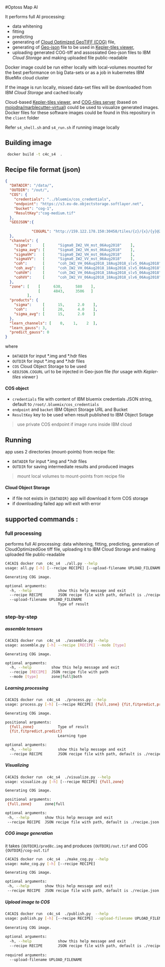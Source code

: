 #Optoss Map AI

It performs full AI processing: 
- data whitening
- fitting
- predicting
- generating of  [Cloud Optimized GeoTIFF (COG)](https://www.cogeo.org/)  file,
- generating of [Geo-json](http://geojson.org/) file to be used in [Kepler-tiles viewer](https://github.com/Opt-OSS/AI-GEO/tree/master/client/kepler-tiles),
- uploading generated COG-tiff and assossiated Geo-json files 
    to IBM _Cloud Storage_ and making uploaded file public-readable 

Docker image could be run either locally with local-volumes mounted for the best performance on big Data-sets 
or as a job in kubernetes IBM BlueMix cloud cluster

If the image is run locally, missed data-set files will be downloaded from IBM _Cloud Storage_ 
and cached locally

Cloud-based [Kepler-tiles viewer](https://github.com/Opt-OSS/AI-GEO/tree/master/client/kepler-tiles),
 and [COG-tiles server](https://hub.docker.com/r/vladzaitsev/tilesrdntio_tiles/) (based on [mojodna/marblecutter-virtual](https://github.com/mojodna/marblecutter-virtual)) 
 could be used to visualize generated images.   
Docker files for these software images could be found in this repository in the `client` folder

Refer `s4_shell.sh` and `s4_run.sh` if running image locally

## Building image

```bash
 docker build -t c4c_s4  .
```

## Recipe file format (json)
```json
{
  "DATADIR": "/data/",
  "OUTDIR": "/out/",
  "COS": {
    "credentials": "../bluemix/cos_credentials",
    "endpoint": "https://s3.eu-de.objectstorage.softlayer.net",
    "bucket": "cog-1",
    "ResultKey":"cog-medium.tif"
  },
  "GEOJSON":{
  
            "COGURL": "http://159.122.178.150:30458/tiles/{z}/{x}/{y}@2x?url=https://s3.eu-de.objectstorage.softlayer.net/cog-1/cog-small.tif"
  },
  "channels": {
    "sigma":     [      "Sigma0_IW2_VH_mst_06Aug2018"    ],
    "sigma_avg": [      "Sigma0_IW2_VH_mst_06Aug2018"    ],
    "sigmaVH":   [      "Sigma0_IW2_VH_mst_06Aug2018"    ],
    "sigmaVV":   [      "Sigma0_IW2_VV_mst_06Aug2018"    ],
    "coh":       [      "coh_IW2_VH_06Aug2018_18Aug2018_slv5_06Aug2018"    ],
    "coh_avg":   [      "coh_IW2_VH_06Aug2018_18Aug2018_slv5_06Aug2018"    ],
    "cohVH":     [      "coh_IW2_VH_06Aug2018_18Aug2018_slv5_06Aug2018"    ],
    "cohVV":     [      "coh_IW2_VV_06Aug2018_18Aug2018_slv6_06Aug2018"    ]
  },
  "zone": [    [      630,      580    ],
               [      4843,     3506   ]
          ],
  "products": {
    "sigma":     [      15,      2.0    ],
    "coh":       [      20,      4.0    ],
    "sigma_avg": [      15,      2.0    ]
  },
  "learn_channels": [    0,    1,    2  ],
  "learn_gauss": 3,
  "predict_gauss": 0
}
```
where 
- `DATADIR` for input *.img and *.hdr files
- `OUTDIR` for input *.img and *.hdr files
- `COS` Cloud Object Storage to be used 
- `GEOJSON.COGURL` url to be injected in Geo-json file (for usage with _Kepler-tiles viewer_ ) 
#### COS object
- `credentials` file with content of IBM bluemix credentials JSON string, default to  `/root/.bluemix/cos_credentials`
- `endpoint` and `backet` IBM Object Storage URL and Bucket 
- `ResultKey` key to be used when result published to IBM Object Sotage
 
> use private COS endpoint if image runs inside IBM cloud

## Running

app uses 2 directories (mount-points) from recipe file:
- `DATADIR` for input *.img and *.hdr files
- `OUTDIR`  for saving intermediate results and produced images
> mount local volumes to mount-points from recipe file

#### Cloud Object Storage
- if file not exists in `{DATADIR}` app will download it form COS storage
- if downloading failed app will exit with error
 

## supported commands :
### full processing
performs full AI processing: data whitening, fitting, predicting, generation of CloudOptimizedGoe tiff file,
uploading it to IBM Cloud Storage and making uploaded file public-readable 
```bash
C4CAI$ docker run  c4c_s4  ./all.py --help
usage: all.py [-h] [--recipe RECIPE] [--upload-filename UPLOAD_FILENAME]

Generating COG image.

optional arguments:
  -h, --help            show this help message and exit
  --recipe RECIPE       JSON recipe file with path, default is ./recipe.json
  --upload-filename UPLOAD_FILENAME
                        Type of result
```

### step-by-step
##### assemble tensors

```bash
C4CAI$ docker run  c4c_s4  ./assemble.py --help
usage: assemble.py [-h] --recipe [RECIPE] --mode [type]

Generating COG image.

optional arguments:
  -h, --help         show this help message and exit
  --recipe [RECIPE]  JSON recipe file with path
  --mode [type]      zone|full|both
```

##### Learning processing

```bash
C4CAI$ docker run  c4c_s4  ./process.py --help
usage: process.py [-h] [--recipe RECIPE] {full,zone} {fit,fitpredict,predict}

Generating COG image.

positional arguments:
  {full,zone}           Type of result
  {fit,fitpredict,predict}
                        Learning type

optional arguments:
  -h, --help            show this help message and exit
  --recipe RECIPE       JSON recipe file with path, default is ./recipe.json
```

##### Visualizing
 
 ```bash
C4CAI$ docker run  c4c_s4  ./visualize.py --help
usage: visualize.py [-h] [--recipe RECIPE] {full,zone}

Generating COG image.

positional arguments:
  {full,zone}      zone|full

optional arguments:
  -h, --help       show this help message and exit
  --recipe RECIPE  JSON recipe file with path, default is ./recipe.json
 ```
 
 
##### COG image generation
 it takes `{OUTDIR}/pred8c.img` and produces `{OUTDIR}/out.tif` and COG `{OUTDIR}/cog-out.tif`
 ```bash
C4CAI$ docker run  c4c_s4  ./make_cog.py --help
usage: make_cog.py [-h] [--recipe RECIPE]

Generating COG image.

optional arguments:
  -h, --help       show this help message and exit
  --recipe RECIPE  JSON recipe file with path, default is ./recipe.json
 ```

##### Upload image to COS
```bash
C4CAI$ docker run  c4c_s4  ./publish.py  --help                                     
usage: publish.py [-h] [--recipe RECIPE] --upload-filename UPLOAD_FILENAME               
                                                                                         
Generating COG image.                                                                    
                                                                                         
optional arguments:                                                                      
  -h, --help            show this help message and exit                                  
  --recipe RECIPE       JSON recipe file with path, default is ./recipe.json             
                                                                                         
required arguments:                                                                      
  --upload-filename UPLOAD_FILENAME                                                      
``` 
 
